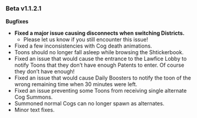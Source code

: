 ### Beta v1.1.2.1

**Bugfixes**
- **Fixed a major issue causing disconnects when switching Districts.**
  - Please let us know if you still encounter this issue!
- Fixed a few inconsistencies with Cog death animations.
- Toons should no longer fall asleep while browsing the Shtickerbook.
- Fixed an issue that would cause the entrance to the Lawfice Lobby to notify Toons that they don’t have enough Patents to enter. Of course they don’t have enough!
- Fixed an issue that would cause Daily Boosters to notify the toon of the wrong remaining time when 30 minutes were left.
- Fixed an issue preventing some Toons from receiving single alternate Cog Summons.
- Summoned normal Cogs can no longer spawn as alternates.
- Minor text fixes.
